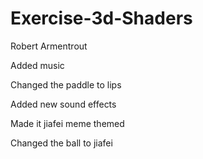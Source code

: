 # Exercise-3d-Shaders

Robert Armentrout

Added music

Changed the paddle to lips

Added new sound effects

Made it jiafei meme themed 

Changed the ball to jiafei